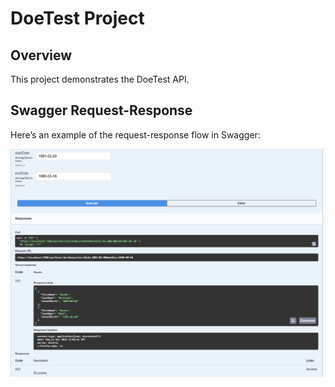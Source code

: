 ﻿# DoeTest Project

## Overview

This project demonstrates the DoeTest API.

## Swagger Request-Response

Here’s an example of the request-response flow in Swagger:

![The request-response in Swagger](images/sw_1.PNG)
